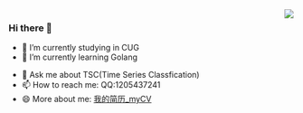 <img align="right" src="https://github-readme-stats.vercel.app/api?username=KatoTohka&show_icons=true&icon_color=CE1D2D&text_color=718096&bg_color=ffffff&hide_title=true" />

<!-- ### 你好，世界 
- :orange_book: Focusing on Golang & Machine Learning
- :hammer: Deep in Time series classfication  -->

### Hi there 👋

- 🔭 I’m currently studying in CUG
- 🌱 I’m currently learning Golang
<!-- - 👯 I’m looking to collaborate on ...
- 🤔 I’m looking for help with ... -->
- 💬 Ask me about TSC(Time Series Classfication)
- 📫 How to reach me: QQ:1205437241
- 😄 More about me: [我的简历_myCV](https://cdn.staticaly.com/gh/KatoTohka/pic1@main/202303021154689.pdf)
<!-- - 😄 Pronouns: 
- ⚡ Fun fact: ... -->

